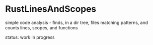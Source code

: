 # RustLinesAndScopes

simple code analysis - finds, in a dir tree, files matching patterns, and counts lines, scopes, and functions  

status: work in progress

